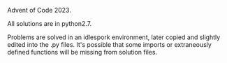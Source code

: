 Advent of Code 2023.

All solutions are in python2.7.

Problems are solved in an idlespork environment, later copied and slightly edited into the .py files. It's possible that some imports or extraneously defined functions will be missing from solution files.
